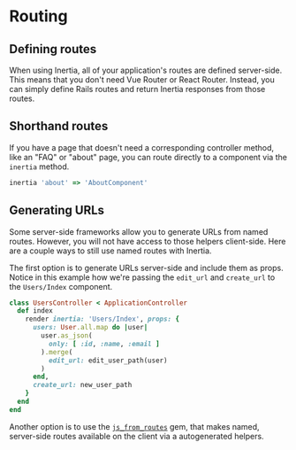 # Routing

## Defining routes

When using Inertia, all of your application's routes are defined server-side. This means that you don't need Vue Router or React Router. Instead, you can simply define Rails routes and return Inertia responses from those routes.

## Shorthand routes

If you have a page that doesn't need a corresponding controller method, like an "FAQ" or "about" page, you can route directly to a component via the `inertia` method.

```ruby
inertia 'about' => 'AboutComponent'
```

## Generating URLs

Some server-side frameworks allow you to generate URLs from named routes. However, you will not have access to those helpers client-side. Here are a couple ways to still use named routes with Inertia.

The first option is to generate URLs server-side and include them as props. Notice in this example how we're passing the `edit_url` and `create_url` to the `Users/Index` component.

```ruby
class UsersController < ApplicationController
  def index
    render inertia: 'Users/Index', props: {
      users: User.all.map do |user|
        user.as_json(
          only: [ :id, :name, :email ]
        ).merge(
          edit_url: edit_user_path(user)
        )
      end,
      create_url: new_user_path
    }
  end
end
```

Another option is to use the [`js_from_routes`](https://js-from-routes.netlify.app) gem, that makes named, server-side routes available on the client via a autogenerated helpers.
